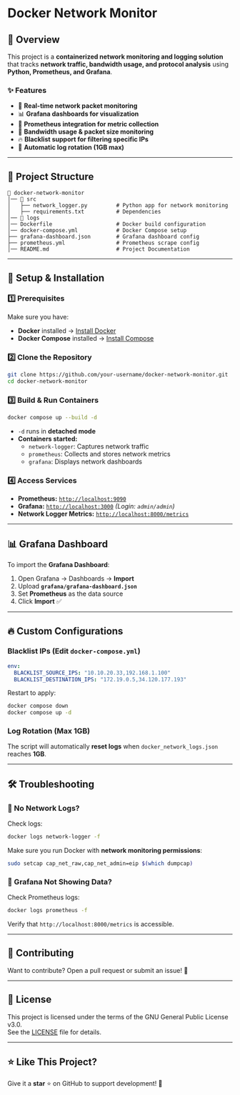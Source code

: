 # Docker Network Monitor

## 📌 Overview
This project is a **containerized network monitoring and logging solution** that tracks **network traffic, bandwidth usage, and protocol analysis** using **Python, Prometheus, and Grafana**.

### **✨ Features**
- 🚀 **Real-time network packet monitoring**
- 📊 **Grafana dashboards for visualization**
- 📡 **Prometheus integration for metric collection**
- 📡 **Bandwidth usage & packet size monitoring**
- 🔥 **Blacklist support for filtering specific IPs**
- 🔄 **Automatic log rotation (1GB max)**

---

## 📂 **Project Structure**
```
📁 docker-network-monitor
│── 📂 src
│   ├── network_logger.py         # Python app for network monitoring
│   ├── requirements.txt          # Dependencies
│── 📂 logs
│── Dockerfile                    # Docker build configuration
│── docker-compose.yml            # Docker Compose setup
├── grafana-dashboard.json        # Grafana dashboard config
├── prometheus.yml                # Prometheus scrape config
│── README.md                     # Project Documentation
```

---

## 🚀 **Setup & Installation**
### **1️⃣ Prerequisites**
Make sure you have:
- **Docker** installed → [Install Docker](https://docs.docker.com/get-docker/)
- **Docker Compose** installed → [Install Compose](https://docs.docker.com/compose/install/)

### **2️⃣ Clone the Repository**
```bash
git clone https://github.com/your-username/docker-network-monitor.git
cd docker-network-monitor
```

### **3️⃣ Build & Run Containers**
```bash
docker compose up --build -d
```
- `-d` runs in **detached mode**
- **Containers started:**
  - `network-logger`: Captures network traffic
  - `prometheus`: Collects and stores network metrics
  - `grafana`: Displays network dashboards

### **4️⃣ Access Services**
- **Prometheus:** [`http://localhost:9090`](http://localhost:9090)
- **Grafana:** [`http://localhost:3000`](http://localhost:3000) *(Login: `admin/admin`)*
- **Network Logger Metrics:** [`http://localhost:8000/metrics`](http://localhost:8000/metrics)

---

## 📊 **Grafana Dashboard**
To import the **Grafana Dashboard**:
1. Open Grafana → Dashboards → **Import**
2. Upload **`grafana/grafana-dashboard.json`**
3. Set **Prometheus** as the data source
4. Click **Import** ✅

---

## 🔥 **Custom Configurations**
### **Blacklist IPs** (Edit `docker-compose.yml`)
```yaml
env:
  BLACKLIST_SOURCE_IPS: "10.10.20.33,192.168.1.100"
  BLACKLIST_DESTINATION_IPS: "172.19.0.5,34.120.177.193"
```
Restart to apply:
```bash
docker compose down
docker compose up -d
```

### **Log Rotation (Max 1GB)**
The script will automatically **reset logs** when `docker_network_logs.json` reaches **1GB**.

---

## 🛠 **Troubleshooting**
### **🔹 No Network Logs?**
Check logs:
```bash
docker logs network-logger -f
```
Make sure you run Docker with **network monitoring permissions**:
```bash
sudo setcap cap_net_raw,cap_net_admin=eip $(which dumpcap)
```

### **🔹 Grafana Not Showing Data?**
Check Prometheus logs:
```bash
docker logs prometheus -f
```
Verify that `http://localhost:8000/metrics` is accessible.

---

## 🚀 **Contributing**
Want to contribute? Open a pull request or submit an issue! 🚀

---

## 📜 **License**
This project is licensed under the terms of the GNU General Public License v3.0.  
See the [LICENSE](LICENSE) file for details.

---

## ⭐ **Like This Project?**
Give it a **star** ⭐ on GitHub to support development! 🙌

